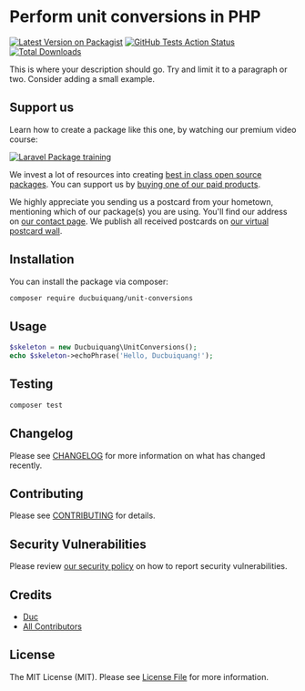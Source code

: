 # Perform unit conversions in PHP

[![Latest Version on Packagist](https://img.shields.io/packagist/v/ducbuiquang/unit-conversions.svg?style=flat-square)](https://packagist.org/packages/ducbuiquang/unit-conversions)
[![GitHub Tests Action Status](https://img.shields.io/github/workflow/status/ducbuiquang/unit-conversions/run-tests?label=tests)](https://github.com/ducbuiquang/unit-conversions/actions?query=workflow%3Arun-tests+branch%3Amaster)
[![Total Downloads](https://img.shields.io/packagist/dt/ducbuiquang/unit-conversions.svg?style=flat-square)](https://packagist.org/packages/ducbuiquang/unit-conversions)


This is where your description should go. Try and limit it to a paragraph or two. Consider adding a small example.

## Support us

Learn how to create a package like this one, by watching our premium video course:

[![Laravel Package training](https://spatie.be/github/package-training.jpg)](https://laravelpackage.training)

We invest a lot of resources into creating [best in class open source packages](https://spatie.be/open-source). You can support us by [buying one of our paid products](https://spatie.be/open-source/support-us).

We highly appreciate you sending us a postcard from your hometown, mentioning which of our package(s) you are using. You'll find our address on [our contact page](https://spatie.be/about-us). We publish all received postcards on [our virtual postcard wall](https://spatie.be/open-source/postcards).

## Installation

You can install the package via composer:

```bash
composer require ducbuiquang/unit-conversions
```

## Usage

``` php
$skeleton = new Ducbuiquang\UnitConversions();
echo $skeleton->echoPhrase('Hello, Ducbuiquang!');
```

## Testing

``` bash
composer test
```

## Changelog

Please see [CHANGELOG](CHANGELOG.md) for more information on what has changed recently.

## Contributing

Please see [CONTRIBUTING](.github/CONTRIBUTING.md) for details.

## Security Vulnerabilities

Please review [our security policy](../../security/policy) on how to report security vulnerabilities.

## Credits

- [Duc](https://github.com/Duc)
- [All Contributors](../../contributors)

## License

The MIT License (MIT). Please see [License File](LICENSE.md) for more information.
